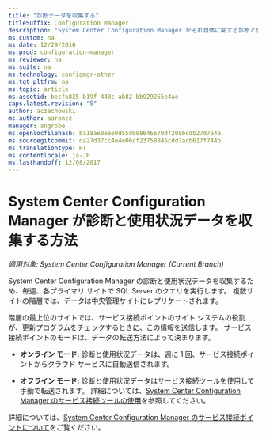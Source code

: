 ```yaml
---
title: "診断データを収集する"
titleSuffix: Configuration Manager
description: "System Center Configuration Manager がそれ自体に関する診断と使用状況データを収集する方法について説明します。"
ms.custom: na
ms.date: 12/29/2016
ms.prod: configuration-manager
ms.reviewer: na
ms.suite: na
ms.technology: configmgr-other
ms.tgt_pltfrm: na
ms.topic: article
ms.assetid: becfa825-b19f-448c-ab82-bb929255e4ae
caps.latest.revision: "5"
author: aczechowski
ms.author: aaroncz
manager: angrobe
ms.openlocfilehash: ba18ae0eae0d55d098646670d7208bcdb27d7a4a
ms.sourcegitcommit: da27d37cc4e4e06cf23758846cdd7acb617f744b
ms.translationtype: HT
ms.contentlocale: ja-JP
ms.lasthandoff: 12/08/2017
---
```

# <a name="how-diagnostics-and-usage-data-is-collected-by-system-center-configuration-manager"></a>System Center Configuration Manager が診断と使用状況データを収集する方法

*適用対象: System Center Configuration Manager (Current Branch)*

System Center Configuration Manager の診断と使用状況データを収集するため、毎週、各プライマリ サイトで SQL Server のクエリを実行します。 複数サイトの階層では、データは中央管理サイトにレプリケートされます。  

階層の最上位のサイトでは、サービス接続ポイントのサイト システムの役割が、更新プログラムをチェックするときに、この情報を送信します。 サービス接続ポイントのモードは、データの転送方法によって決まります。  

-   **オンライン モード:** 診断と使用状況データは、週に 1 回、サービス接続ポイントからクラウド サービスに自動送信されます。  

-   **オフライン モード:** 診断と使用状況データはサービス接続ツールを使用して手動で転送されます。 詳細については、[System Center Configuration Manager のサービス接続ツールの使用](../../../core/servers/manage/use-the-service-connection-tool.md)を参照してください。  

詳細については、[System Center Configuration Manager のサービス接続ポイントについて](../../../core/servers/deploy/configure/about-the-service-connection-point.md)をご覧ください。  
